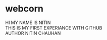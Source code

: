 # webcorn
HI MY NAME IS NITIN 
<BR>
THIS IS MY FIRST EXPERIANCE WITH GITHUB
<BR>
AUTHOR NITIN CHAUHAN
